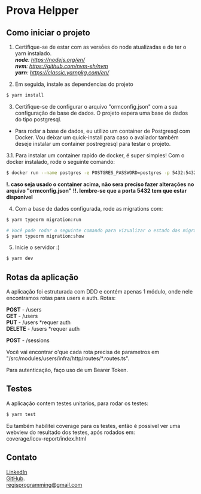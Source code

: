 # Prova Helpper

## Como iniciar o projeto
1. Certifique-se de estar com as versōes do node atualizadas e de ter o yarn instalado.  
_**node**: https://nodejs.org/en/_  
_**nvm**: https://github.com/nvm-sh/nvm_  
_**yarn**: https://classic.yarnpkg.com/en/_  

2. Em seguida, instale as dependencias do projeto
```bash
$ yarn install
```

3. Certifique-se de configurar o arquivo "ormconfig.json" com a sua configuração de base de dados. O projeto espera uma base de dados do tipo postgresql.

* Para rodar a base de dados, eu utilizo um container de Postgresql com Docker. Vou deixar um quick-install para caso
  o avaliador também deseje instalar um container postregresql para testar o projeto.

3.1. Para instalar um container rapido de docker, é super simples!
     Com o docker instalado, rode o seguinte comando:
```bash
$ docker run --name postgres -e POSTGRES_PASSWORD=postgres -p 5432:5432 -d postgres
```
**!. caso seja usado o container acima, não sera preciso fazer alteraçōes no arquivo "ormconfig.json"**
**!!. lembre-se que a porta 5432 tem que estar disponivel**

4. Com a base de dados configurada, rode as migrations com:
```bash
$ yarn typeorm migration:run

# Você pode rodar o seguinte comando para vizualizar o estado das migrations
$ yarn typeorm migration:show 
```

5. Inicie o servidor :)
```bash
$ yarn dev
```

## Rotas da aplicação

A aplicação foi estruturada com DDD e contém apenas 1 módulo, onde nele encontramos rotas para users e auth. 
Rotas:

**POST** - /users  
**GET** - /users  
**PUT** - /users *requer auth  
**DELETE** - /users *requer auth  

**POST** - /sessions

Você vai encontrar o'que cada rota precisa de parametros em "/src/modules/users/infra/http/routes/*.routes.ts".

Para autenticação, faço uso de um Bearer Token.

## Testes

A aplicação contem testes unitarios, para rodar os testes:

```bash
$ yarn test
```

Eu também habilitei coverage para os testes, então é possivel ver uma webview do resultado dos testes, após rodados em:  
coverage/lcov-report/index.html

## Contato

[LinkedIn](https://www.linkedin.com/in/regissfaria/)  
[GitHub](https://github.com/regisfaria).  
regisprogramming@gmail.com
